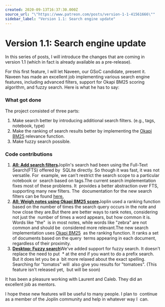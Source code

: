 ```yaml
---
created: 2020-09-13T16:37:30.000Z
source_url: "\"https://www.patreon.com/posts/version-1-1-41561666\""
sidebar_label: "Version 1.1: Search engine update"
---
```


# Version 1.1: Search engine update

In this series of posts, I will introduce the changes that are coming in version 1.1 (which in fact is already available as a pre-release).

For this first feature, I will let Naveen, our GSoC candidate, present it. Naveen has made an excellent job implementing various search engine features, including advanced filters, support for Okapi BM25 scoring algorithm, and fuzzy search. Here is what he has to say:

### What got done

The project consisted of three parts:

1. Make search better by introducing additional search filters. (e.g., tags, notebook, type)
2. Make the ranking of search results better by implementing the [Okapi BM25](https://en.wikipedia.org/wiki/Okapi_BM25) relevance function.
3. Make fuzzy search possible.

### Code contributions

1. [**All: Add search filters**](https://github.com/laurent22/joplin/pull/3213)Joplin's search had been using the Full-Text Search(FTS) offered by  SQLite directly. So though it was fast, it was not versatile. For  example, we can't restrict the search scope to a particular notebook or  search based on tags.The current search implementation fixes most of these problems. It  provides a better abstraction over FTS, supporting many new filters. The  documentation for the new search filters can be found [here.](https://github.com/laurent22/joplin#searching)
2. [**All: Weigh notes using Okapi BM25 score**](https://github.com/laurent22/joplin/pull/3454)Joplin used a ranking function based on the number of times the search query occurs in the note and how close they are.But there are better ways to rank notes, considering not just the  number of times a word appears, but how common it is. Words like "the"  is in most notes, while words like "zebra" are not common and should be  considered more relevant.The new search implementation uses [Okapi BM25](https://en.wikipedia.org/wiki/Okapi_BM25)  as the ranking function. It ranks a set of documents based on the query  terms appearing in each document, regardless of their proximity.
3. [**Desktop: Fuzzy search**](https://github.com/laurent22/joplin/pull/3632)We've added support for fuzzy search. It doesn't replace the need to put  * at the end if you want to do a prefix search. But it does let you be a  bit more relaxed about the exact spelling. Searching for "tomatos" will  also give you results for "tomatoes". (This feature isn't released yet,  but will be soon)

It has been a pleasure working with Laurent and Caleb. They did an excellent job as mentors.

I hope these new features will be useful to many people. I plan to  continue as a member of the Joplin community and help in whatever way I  can.